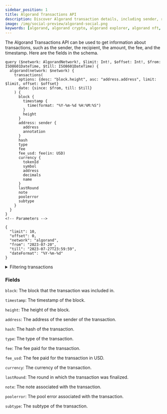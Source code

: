 ```yaml
---
sidebar_position: 1
title: Algorand Transactions API
description: Discover Algorand transaction details, including sender, recipient, amount, fee, and timestamp, using the Algorand Transactions API. Explore now! 
image: /img/social-preview/algorand-social.png
keywords: [algorand, algorand crypto, algorand explorer, algorand nft, algorand stats, algorand tvl, algorand staking, algorand block explorer]
---
```


The Algorand Transactions API can be used to get information about transactions, such as the sender, the recipient, the amount, the fee, and the timestamp. Here are the fields in the schema.

```
query ($network: AlgorandNetwork!, $limit: Int!, $offset: Int!, $from: ISO8601DateTime, $till: ISO8601DateTime) {
  algorand(network: $network) {
    transactions(
      options: {desc: "block.height", asc: "address.address", limit: $limit, offset: $offset}
      date: {since: $from, till: $till}
    ) {
      block {
        timestamp {
          time(format: "%Y-%m-%d %H:%M:%S")
        }
        height
      }
      address: sender {
        address
        annotation
      }
      hash
      type
      fee
      fee_usd: fee(in: USD)
      currency {
        tokenId
        symbol
        address
        decimals
        name
      }
      lastRound
      note
      poolerror
      subtype
    }
  }
}
<!-- Parameters -->

{
  "limit": 10,
  "offset": 0,
  "network": "algorand",
  "from": "2023-07-20",
  "till": "2023-07-27T23:59:59",
  "dateFormat": "%Y-%m-%d"
}
```

<details><summary>Filtering transactions</summary>

`limit`: The maximum number of results to return.

`offset`: The offset to start the results from.

`from`: The start date of the transactions to filter by.

`till`: The end date of the transactions to filter by.

`any`: A catch-all filter (OR Logic) that can be used to filter the results by any of the other fields.
group: A filter that groups the results by a specific field.

`height`: The height of the block that the transaction was included in.

`time`: The timestamp of the transaction.

`txCurrency`: The currency of the transaction.

`txHash`: The hash of the transaction.

`txIndex`: The index of the transaction in the block.

`txSender`: The address of the sender of the transaction.

`txSubtype`: The subtype of the transaction.

`txType`: The type of the transaction.


</details>


### Fields

`block`: The block that the transaction was included in.

`timestamp`: The timestamp of the block.

`height`: The height of the block.

`address`: The address of the sender of the transaction.

`hash`: The hash of the transaction.

`type`: The type of the transaction.

`fee`: The fee paid for the transaction.

`fee_usd`: The fee paid for the transaction in USD.

`currency`: The currency of the transaction.

`lastRound`: The round in which the transaction was finalized.

`note`: The note associated with the transaction.

`poolerror`: The pool error associated with the transaction.

`subtype`: The subtype of the transaction.